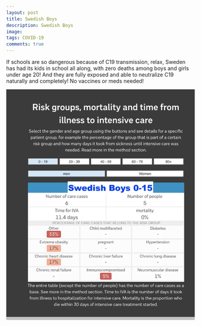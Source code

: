 ```yaml
---
layout: post
title: Swedish Boys
description: Swedish Boys
image: 
tags: COVID-19
comments: true
---
```

If schools are so dangerous because of C19 transmission, relax, Sweden
has had its kids in school all along, with zero deaths among boys and
girls under age 20! And they are fully exposed and able to neutralize
C19 naturally and completely! No vaccines or meds needed!

![](/../../assets/images/post-images/SwedishBoys/8d7621efe995dadaa5e801e75b7f1f43.jpg)

